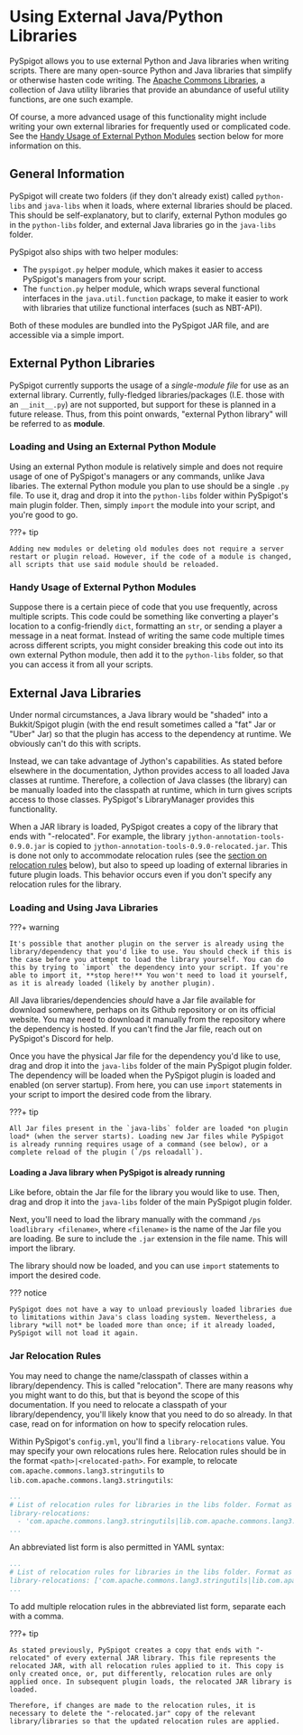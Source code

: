 # Using External Java/Python Libraries

PySpigot allows you to use external Python and Java libraries when writing scripts. There are many open-source Python and Java libraries that simplify or otherwise hasten code writing. The [Apache Commons Libraries](https://commons.apache.org/), a collection of Java utility libraries that provide an abundance of useful utility functions, are one such example.

Of course, a more advanced usage of this functionality might include writing your own external libraries for frequently used or complicated code. See the [Handy Usage of External Python Modules](#handy-usage-of-external-python-modules) section below for more information on this.

## General Information

PySpigot will create two folders (if they don't already exist) called `python-libs` and `java-libs` when it loads, where external libraries should be placed. This should be self-explanatory, but to clarify, external Python modules go in the `python-libs` folder, and external Java libraries go in the `java-libs` folder.

PySpigot also ships with two helper modules:

- The `pyspigot.py` helper module, which makes it easier to access PySpigot's managers from your script.
- The `function.py` helper module, which wraps several functional interfaces in the `java.util.function` package, to make it easier to work with libraries that utilize functional interfaces (such as NBT-API).

Both of these modules are bundled into the PySpigot JAR file, and are accessible via a simple import.

## External Python Libraries

PySpigot currently supports the usage of a *single-module file* for use as an external library. Currently, fully-fledged libraries/packages (I.E. those with an `__init__.py`) are not supported, but support for these is planned in a future release. Thus, from this point onwards, "external Python library" will be referred to as **module**.

### Loading and Using an External Python Module

Using an external Python module is relatively simple and does not require usage of one of PySpigot's managers or any commands, unlike Java libaries. The external Python module you plan to use should be a single `.py` file. To use it, drag and drop it into the `python-libs` folder within PySpigot's main plugin folder. Then, simply `import` the module into your script, and you're good to go.

???+ tip

    Adding new modules or deleting old modules does not require a server restart or plugin reload. However, if the code of a module is changed, all scripts that use said module should be reloaded.

### Handy Usage of External Python Modules

Suppose there is a certain piece of code that you use frequently, across multiple scripts. This code could be something like converting a player's location to a config-friendly `dict`, formatting an `str`, or sending a player a message in a neat format. Instead of writing the same code multiple times across different scripts, you might consider breaking this code out into its own external Python module, then add it to the `python-libs` folder, so that you can access it from all your scripts.

## External Java Libraries

Under normal circumstances, a Java library would be "shaded" into a Bukkit/Spigot plugin (with the end result sometimes called a "fat" Jar or "Uber" Jar) so that the plugin has access to the dependency at runtime. We obviously can't do this with scripts.

Instead, we can take advantage of Jython's capabilities. As stated before elsewhere in the documentation, Jython provides access to all loaded Java classes at runtime. Therefore, a collection of Java classes (the library) can be manually loaded into the classpath at runtime, which in turn gives scripts access to those classes. PySpigot's LibraryManager provides this functionality.

When a JAR library is loaded, PySpigot creates a copy of the library that ends with "-relocated". For example, the library `jython-annotation-tools-0.9.0.jar` is copied to `jython-annotation-tools-0.9.0-relocated.jar`. This is done not only to accommodate relocation rules (see the [section on relocation rules](#jar-relocation-rules) below), but also to speed up loading of external libraries in future plugin loads. This behavior occurs even if you don't specify any relocation rules for the library.

### Loading and Using Java Libraries

???+ warning

    It's possible that another plugin on the server is already using the library/dependency that you'd like to use. You should check if this is the case before you attempt to load the library yourself. You can do this by trying to `import` the dependency into your script. If you're able to import it, **stop here!** You won't need to load it yourself, as it is already loaded (likely by another plugin).

All Java libraries/dependencies *should* have a Jar file available for download somewhere, perhaps on its Github repository or on its official website. You may need to download it manually from the repository where the dependency is hosted. If you can't find the Jar file, reach out on PySpigot's Discord for help.

Once you have the physical Jar file for the dependency you'd like to use, drag and drop it into the `java-libs` folder of the main PySpigot plugin folder. The dependency will be loaded when the PySpigot plugin is loaded and enabled (on server startup). From here, you can use `import` statements in your script to import the desired code from the library.

???+ tip

    All Jar files present in the `java-libs` folder are loaded *on plugin load* (when the server starts). Loading new Jar files while PySpigot is already running requires usage of a command (see below), or a complete reload of the plugin (`/ps reloadall`).

#### Loading a Java library when PySpigot is already running

Like before, obtain the Jar file for the library you would like to use. Then, drag and drop it into the `java-libs` folder of the main PySpigot plugin folder.

Next, you'll need to load the library manually with the command `/ps loadlibrary <filename>`, where `<filename>` is the name of the Jar file you are loading. Be sure to include the `.jar` extension in the file name. This will import the library.

The library should now be loaded, and you can use `import` statements to import the desired code.

??? notice

    PySpigot does not have a way to unload previously loaded libraries due to limitations within Java's class loading system. Nevertheless, a library *will not* be loaded more than once; if it already loaded, PySpigot will not load it again.

### Jar Relocation Rules

You may need to change the name/classpath of classes within a library/dependency. This is called "relocation". There are many reasons why you might want to do this, but that is beyond the scope of this documentation. If you need to relocate a classpath of your library/dependency, you'll likely know that you need to do so already. In that case, read on for information on how to specify relocation rules.

Within PySpigot's `config.yml`, you'll find a `library-relocations` value. You may specify your own relocations rules here. Relocation rules should be in the format `<path>|<relocated-path>`. For example, to relocate `com.apache.commons.lang3.stringutils` to `lib.com.apache.commons.lang3.stringutils`:

``` yaml linenums="1"
...
# List of relocation rules for libraries in the libs folder. Format as <pattern>|<relocated pattern>
library-relocations:
  - 'com.apache.commons.lang3.stringutils|lib.com.apache.commons.lang3.stringutils'
...
```

An abbreviated list form is also permitted in YAML syntax:

``` yaml linenums="1"
...
# List of relocation rules for libraries in the libs folder. Format as <pattern>|<relocated pattern>
library-relocations: ['com.apache.commons.lang3.stringutils|lib.com.apache.commons.lang3.stringutils']
...
```

To add multiple relocation rules in the abbreviated list form, separate each with a comma.

???+ tip

    As stated previously, PySpigot creates a copy that ends with "-relocated" of every external JAR library. This file represents the relocated JAR, with all relocation rules applied to it. This copy is only created once, or, put differently, relocation rules are only applied once. In subsequent plugin loads, the relocated JAR library is loaded.
    
    Therefore, if changes are made to the relocation rules, it is necessary to delete the "-relocated.jar" copy of the relevant library/libraries so that the updated relocation rules are applied.